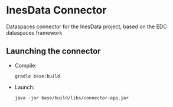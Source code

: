 # InesData Connector

Dataspaces connector for the InesData project, based on the EDC dataspaces framework

## Launching the connector

- Compile:
  ```
  gradle base:build
  ```

- Launch:
  ```
  java -jar base/build/libs/connector-app.jar
  ```
